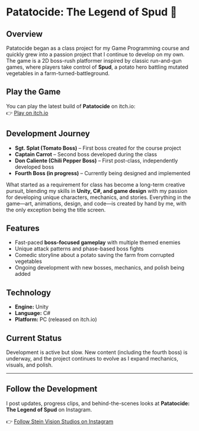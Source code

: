 # Patatocide: The Legend of Spud 🥔

## Overview
Patatocide began as a class project for my Game Programming course and quickly grew into a passion project that I continue to develop on my own. The game is a 2D boss-rush platformer inspired by classic run-and-gun games, where players take control of **Spud**, a potato hero battling mutated vegetables in a farm-turned-battleground.

## Play the Game
You can play the latest build of **Patatocide** on itch.io:  
👉 [Play on itch.io](https://steinvisionstudios.itch.io/patotocide)

## Development Journey
- **Sgt. Splat (Tomato Boss)** – First boss created for the course project  
- **Captain Carrot** – Second boss developed during the class  
- **Don Caliente (Chili Pepper Boss)** – First post-class, independently developed boss  
- **Fourth Boss (in progress)** – Currently being designed and implemented  

What started as a requirement for class has become a long-term creative pursuit, blending my skills in **Unity, C#, and game design** with my passion for developing unique characters, mechanics, and stories. Everything in the game—art, animations, design, and code—is created by hand by me, with the only exception being the title screen.

## Features
- Fast-paced **boss-focused gameplay** with multiple themed enemies  
- Unique attack patterns and phase-based boss fights  
- Comedic storyline about a potato saving the farm from corrupted vegetables  
- Ongoing development with new bosses, mechanics, and polish being added  

## Technology
- **Engine:** Unity  
- **Language:** C#  
- **Platform:** PC (released on itch.io)  

## Current Status
Development is active but slow. New content (including the fourth boss) is underway, and the project continues to evolve as I expand mechanics, visuals, and polish. 

---

## Follow the Development
I post updates, progress clips, and behind-the-scenes looks at **Patatocide: The Legend of Spud** on Instagram.  

👉 [Follow Stein Vision Studios on Instagram](https://www.instagram.com/steinvisionstudios?utm_source=ig_web_button_share_sheet&igsh=Y2lkcHZzbTg1eXY=)
